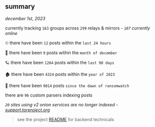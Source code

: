 
## summary
_december 1st, 2023_

currently tracking `163` groups across `299` relays & mirrors - _`107` currently online_

⏲ there have been `12` posts within the `last 24 hours`

🦈 there have been `9` posts within the `month of december`

🪐 there have been `1264` posts within the `last 90 days`

🏚 there have been `4324` posts within the `year of 2023`

🦕 there have been `9014` posts `since the dawn of ransomwatch`

there are `96` custom parsers indexing posts

_`20` sites using v2 onion services are no longer indexed - [support.torproject.org](https://support.torproject.org/onionservices/v2-deprecation/)_

> see the project [README](https://github.com/joshhighet/ransomwatch#ransomwatch--) for backend technicals
